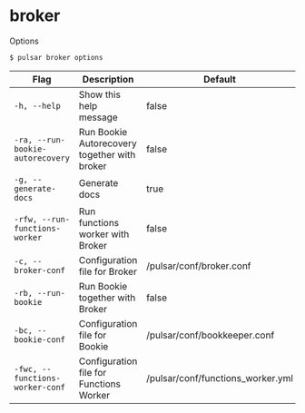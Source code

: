 # broker

Options


```shell
$ pulsar broker options
```

|Flag|Description|Default|
|---|---|---|
| `-h, --help` | Show this help message|false|
| `-ra, --run-bookie-autorecovery` | Run Bookie Autorecovery together with broker|false|
| `-g, --generate-docs` | Generate docs|true|
| `-rfw, --run-functions-worker` | Run functions worker with Broker|false|
| `-c, --broker-conf` | Configuration file for Broker|/pulsar/conf/broker.conf|
| `-rb, --run-bookie` | Run Bookie together with Broker|false|
| `-bc, --bookie-conf` | Configuration file for Bookie|/pulsar/conf/bookkeeper.conf|
| `-fwc, --functions-worker-conf` | Configuration file for Functions Worker|/pulsar/conf/functions_worker.yml|

